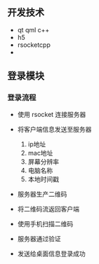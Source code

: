 
## 开发技术


- qt qml c++
- h5
- rsocketcpp
- 

## 登录模块


### 登录流程


- 使用 rsocket 连接服务器
- 将客户端信息发送至服务器
    1. ip地址
    2. mac地址
    3. 屏幕分辨率
    4. 电脑名称
    5. 本地时间戳
    
- 服务器生产二维码
- 将二维码流返回客户端
- 使用手机扫描二维码
- 服务器通过验证
- 发送给桌面信息登录成功
